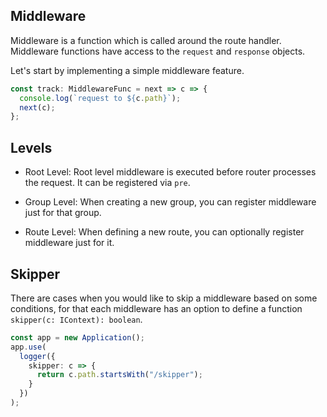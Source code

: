 ## Middleware

Middleware is a function which is called around the route handler. Middleware functions have access to the `request` and `response` objects.

Let's start by implementing a simple middleware feature.

```ts
const track: MiddlewareFunc = next => c => {
  console.log(`request to ${c.path}`);
  next(c);
};
```

## Levels

- Root Level: Root level middleware is executed before router processes the request. It can be registered via `pre`.

- Group Level: When creating a new group, you can register middleware just for that group.

- Route Level: When defining a new route, you can optionally register middleware just for it.

## Skipper

There are cases when you would like to skip a middleware based on some conditions, for that each middleware has an option to define a function `skipper(c: IContext): boolean`.

```ts
const app = new Application();
app.use(
  logger({
    skipper: c => {
      return c.path.startsWith("/skipper");
    }
  })
);
```
